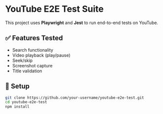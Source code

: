 # YouTube E2E Test Suite

This project uses **Playwright** and **Jest** to run end-to-end tests on YouTube.

## ✅ Features Tested

- Search functionality
- Video playback (play/pause)
- Seek/skip
- Screenshot capture
- Title validation

## 🚀 Setup

```bash
git clone https://github.com/your-username/youtube-e2e-test.git
cd youtube-e2e-test
npm install